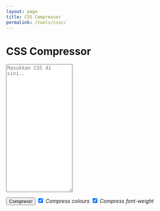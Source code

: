 ```yaml
---
layout: page
title: CSS Compressor
permalink: /tools/cssc/
---
```


<h1>CSS Compressor</h1></div>
						<div class="content text-center">
						<p><textarea class="form-control" style="min-height:350px" id="csssrc" placeholder="Masukkan CSS di sini.."></textarea></p>
						<p><input type="submit" id="minimize" class="btn btn-default" value="Compress!"> <input id="o_colors" checked="checked" name="o_colors" type="checkbox">
						<em> Compress colours </em><input id="o_fweight" checked="checked" name="o_fweight" type="checkbox"><em> Compress font-weight</em></p>
						<p><textarea class="form-control" style="display:none;min-height:300px" id="cssdst" onclick="this.select()"></textarea></p>
						<div id="stat" class="stat" style="display:none">Sebelum: <b id="slength">0</b> Sesudah:
						<b id="dlength">0</b>Rasio Kompress: <b id="result">0</b><em>%</em>.</div>
